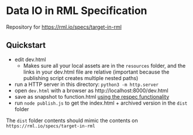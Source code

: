 # Data IO in RML Specification

Repository for https://rml.io/specs/target-in-rml

## Quickstart

- edit dev.html
  - Makes sure all your local assets are in the `resources` folder, and the links in your dev.html file are relative (important because the publishing script creates multiple nested paths)
- run a HTTP server in this directory: `python3 -m http.server`
- open `dev.html` with a browser as http://localhost:8000/dev.html
- save as snapshot to function.html [using the respec functionality](https://respec.org/docs/#using-browser)
- run `node publish.js` to get the index.html + archived version in the `dist` folder

The `dist` folder contents should mimic the contents on `https://rml.io/specs/target-in-rml`
